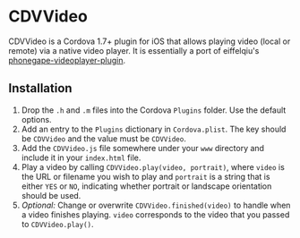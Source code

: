 # CDVVideo

CDVVideo is a Cordova 1.7+ plugin for iOS that allows playing video (local or remote) via a native video player. It is essentially a port of eiffelqiu's [phonegape-videoplayer-plugin](phonegap-videoplayer-plugin).

## Installation

1. Drop the `.h` and `.m` files into the Cordova `Plugins` folder. Use the default options.
2. Add an entry to the `Plugins` dictionary in `Cordova.plist`. The key should be `CDVVideo` and the value must be `CDVVideo`.
3. Add the `CDVVideo.js` file somewhere under your `www` directory and include it in your `index.html` file.
4. Play a video by calling `CDVVideo.play(video, portrait)`, where `video` is the URL or filename you wish to play and `portrait` is a string that is either `YES` or `NO`, indicating whether portrait or landscape orientation should be used.
5. _Optional:_ Change or overwrite `CDVVideo.finished(video)` to handle when a video finishes playing. `video` corresponds to the video that you passed to `CDVVideo.play()`.
